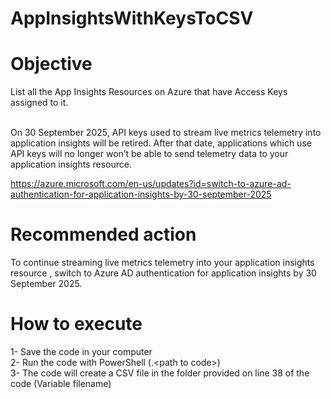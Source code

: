 # AppInsightsWithKeysToCSV

# Objective
List all the App Insights Resources on Azure that have Access Keys assigned to it.<br /><br />

On 30 September 2025, API keys used to stream live metrics telemetry into application insights will be retired. After that date, applications which use API keys will no longer won’t be able to send telemetry data to your application insights resource. <br />

https://azure.microsoft.com/en-us/updates?id=switch-to-azure-ad-authentication-for-application-insights-by-30-september-2025<br />

# Recommended action
To continue streaming live metrics telemetry into your application insights resource , switch to Azure AD authentication for application insights by 30 September 2025.<br />

# How to execute
1- Save the code in your computer<br />
2- Run the code with PowerShell (.\<path to code>)<br />
3- The code will create a CSV file in the folder provided on line 38 of the code (Variable filename)
